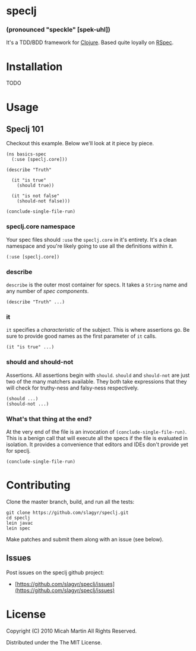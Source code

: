 # speclj #
### (pronounced "speckle" [spek-uhl]) ###
It's a TDD/BDD framework for [Clojure](http://clojure.org/).  Based quite loyally on [RSpec](http://rspec.info/).

# Installation

TODO

# Usage

## Speclj 101
Checkout this example.  Below we'll look at it piece by piece.

	(ns basics-spec
	  (:use [speclj.core]))

	(describe "Truth"

	  (it "is true"
	    (should true))

	  (it "is not false"
	    (should-not false)))

	(conclude-single-file-run)

### speclj.core namespace
Your spec files should `:use` the `speclj.core` in it's entirety.  It's a clean namespace and you're likely going to use all the definitions within it.

	(:use [speclj.core])

### describe
`describe` is the outer most container for specs.  It takes a `String` name and any number of _spec components_.

	(describe "Truth" ...)

### it
`it` specifies a _characteristic_ of the subject.  This is where assertions go.  Be sure to provide good names as the first parameter of `it` calls.

	(it "is true" ...)
	
### should and should-not
Assertions.  All assertions begin with `should`.  `should` and `should-not` are just two of the many matchers available.  They both take expressions that they will check for truthy-ness and falsy-ness respectively.

	(should ...)
	(should-not ...)
	
### What's that thing at the end?
At the very end of the file is an invocation of `(conclude-single-file-run)`.  This is a benign call that will execute all the specs if the file is evaluated in isolation.  It provides a convenience that editors and IDEs don't provide yet for speclj. 
	
	(conclude-single-file-run)

# Contributing
Clone the master branch, build, and run all the tests: 

	git clone https://github.com/slagyr/speclj.git
	cd speclj
	lein javac
	lein spec

Make patches and submit them along with an issue (see below).

## Issues
Post issues on the speclj github project:

* [https://github.com/slagyr/speclj/issues](https://github.com/slagyr/speclj/issues)

# License 
Copyright (C) 2010 Micah Martin All Rights Reserved.

Distributed under the The MIT License.
